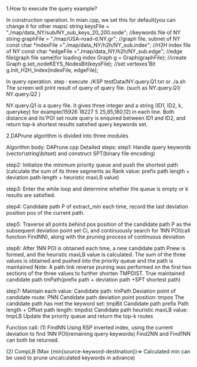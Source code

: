 1.How to execute the query example?

In construction operation.
In mian.cpp, we set this for default(you can change it for other maps)
	string keysFile = "./map/data_NY/sub/NY_sub_keys_20_200.node";	//keywords file of NY
	string graphFile = "./map/USA-road-d.NY.gr";			//graph file, subnet of NY 
	const char *indexFile ="./map/data_NY/h2h/NY_sub.index";	//H2H index file of NY
	const char *edgeFile ="./map/data_NY/h2h/NY_sub.edge";		//edge file(graph file same)for loading index
	Graph g = Graph(graphFile);					//create Graph
	g.set_nodeKEYS_NodesBit(keysFile);				//set vertexes'Bit
	g.Init_H2H_Index(indexFile, edgeFile);

In query operation.
step :  execute ./KSP testData/NY.query.Q1.txt  or ./a.sh
	The screen will print result of query of query file. (such as           NY.query.Q1/     NY.query.Q2     )

NY.query.Q1 is a query file. It gives three integer and a string (ID1, ID2, k, querykey) for example(15926 18227 5 25,85,180,12) in each line.  Both distance and its'POI set route  query is enquired between ID1 and ID2, and return top-k shortest results satisfied query keywords set.



2.DAPrune algorithm is divided into three modules

Algorithm body: DAPrune.cpp
Detailed steps:
step1: Handle query keywords (vector<int>\string\bitset) and construct SPT(binary file encoding)</int>

step2: Initialize the minimum priority queue and push the shortest path (calculate the sum of its three segments as Rank value: prefix path length + deviation path length + 		heuristic maxLB value)

step3: Enter the while loop and determine whether the queue is empty or k results are satisfied.

step4: Candidate path P of extract_min each time, record the last deviation position pos of the current path.

step5: Traverse all points behind pos position of the candidate path P as the subsequent deviation point set Ci, and continuously search for 1NN POI(call function FindNN), along 		with the pruning process of continuous deviation

step6: After 1NN POI is obtained each time, a new candidate path Pnew is formed, and the heuristic maxLB value is calculated. The sum of the three values is obtained and pushed into 		the priority queue and the path is maintained
	Note: A path link reverse pruning was performed on the first two sections of the three values to further shorten TMPDIST.
	True maintained candidate path tmPath(prefix path + deviation path +SPT shortest path)

step7: Maintain each value: 	Candidate path: tmPath
				Deviation point of candidate route: PNN
				Candidate path deviation point position: tmpos
				The candidate path has met the keyword set: tmpBit
				Candidate path prefix Path length + Offset path length: tmpdist
				Candidate path heuristic maxLB value: tmpLB
				Update the priority queue and return the top-k routes

Function call:
(1) FindNN
Using RSP inverted index, using the current deviation to find 1NN POI(remaining query keywords)
Find2NN and Find1NN can both be returned.

(2) CompLB
(Max {min{source-keyword-destination}}=> Calculated min can be used to prune uncalculated keywords in advance)



